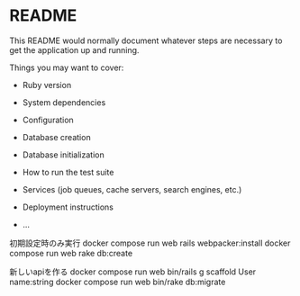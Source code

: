 # README

This README would normally document whatever steps are necessary to get the
application up and running.

Things you may want to cover:

* Ruby version

* System dependencies

* Configuration

* Database creation

* Database initialization

* How to run the test suite

* Services (job queues, cache servers, search engines, etc.)

* Deployment instructions

* ...

初期設定時のみ実行
docker compose run web rails webpacker:install
docker compose run web rake db:create


新しいapiを作る
docker compose run web bin/rails g scaffold User name:string
docker compose run web bin/rake db:migrate

